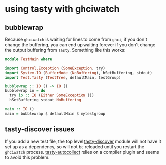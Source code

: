 # using tasty with ghciwatch

## bubblewrap

Because `ghciwatch` is waiting for lines to come from `ghci`, if you don't change the buffering, you
can end up waiting forever if you don't change the output buffering from `Tasty`. Something like this works:

```haskell
module TestMain where

import Control.Exception (SomeException, try)
import System.IO (BufferMode (NoBuffering), hSetBuffering, stdout)
import Test.Tasty (TestTree, defaultMain, testGroup)

bubblewrap :: IO () -> IO ()
bubblewrap io = do
  try io :: IO (Either SomeException ())
  hSetBuffering stdout NoBuffering

main :: IO ()
main = bubblewrap $ defaultMain $ mytestgroup
```

## tasty-discover issues

If you add a new test file, the top level [tasty-discover](https://hackage.haskell.org/package/tasty-discover)
module will not have it set up as a dependency, so will not be reloaded until you restart the `ghciwatch` process. [tasty-autocollect](https://hackage.haskell.org/package/tasty-autocollect) relies on a compiler plugin and seems to avoid 
this problem.
